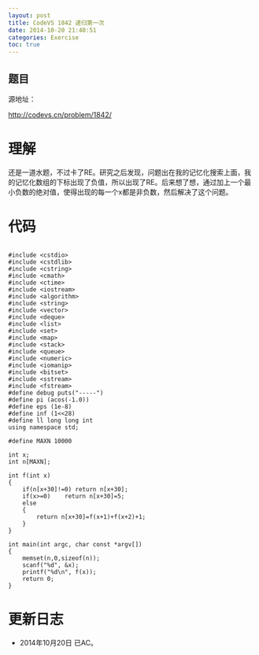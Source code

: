```yaml
---
layout: post
title: CodeVS 1842 递归第一次
date: 2014-10-20 21:40:51
categories: Exercise
toc: true
---
```

## 题目
源地址：

http://codevs.cn/problem/1842/

# 理解
还是一道水题，不过卡了RE。研究之后发现，问题出在我的记忆化搜索上面，我的记忆化数组的下标出现了负值，所以出现了RE。后来想了想，通过加上一个最小负数的绝对值，使得出现的每一个x都是非负数，然后解决了这个问题。

<!-- more -->

# 代码

```

#include <cstdio>
#include <cstdlib>
#include <cstring>
#include <cmath>
#include <ctime>
#include <iostream>
#include <algorithm>
#include <string>
#include <vector>
#include <deque>
#include <list>
#include <set>
#include <map>
#include <stack>
#include <queue>
#include <numeric>
#include <iomanip>
#include <bitset>
#include <sstream>
#include <fstream>
#define debug puts("-----")
#define pi (acos(-1.0))
#define eps (1e-8)
#define inf (1<<28)
#define ll long long int
using namespace std;

#define MAXN 10000

int x;
int n[MAXN];

int f(int x)
{
    if(n[x+30]!=0) return n[x+30];
    if(x>=0)    return n[x+30]=5;
    else
    {
        return n[x+30]=f(x+1)+f(x+2)+1;
    }
}

int main(int argc, char const *argv[])
{
	memset(n,0,sizeof(n));
	scanf("%d", &x);
	printf("%d\n", f(x));
	return 0;
}

```

# 更新日志
- 2014年10月20日 已AC。